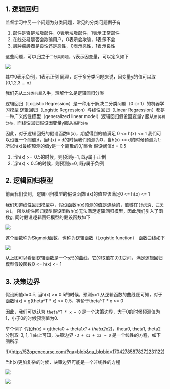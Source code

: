 ## 1. 逻辑回归
监督学习中另一个问题为分类问题，常见的分类问题例子有

1. 邮件是否是垃圾邮件，0表示垃圾邮件，1表示正常邮件
2. 在线交易是否会欺骗用户，0表示会欺骗，1表示不会
3. 患肿瘤患者是良性还是恶性，0表示恶性，1表示良性

这些问题，可以归之于`二分类问题`，y表示因变量，可以定义如下

![](http://52opencourse.com/?qa=blob&qa_blobid=8298951987645335658)

其中0表示负例，1表示正例
同理，对于多分类问题来说，因变量y的值可以取{0,1,2,3 ... n}

我们先从`二分类问题`入手，理解什么是逻辑回归分类

逻辑回归（Logistic Regression）是一种用于解决二分类问题（0 or 1）的机器学习模型
逻辑回归（Logistic Regression）与线性回归（Linear Regression）都是一种广义线性模型（generalized linear model）逻辑回归假设因变量y 服从`伯努利分布`，而线性回归假设因变量y服从`高斯分布`

因此，对于逻辑回归的假设函数h(x)，期望得到的值满足 0 <= h(x) <= 1
我们可以设置一个阈值d，当h(x) < d的时候我们预测为0，当h(x) >= d的时候预测为1; 所以h(x)最终预测的值y是一个离散的0,1集合
假设阀值d = 0.5

1. 当h(x) >= 0.5的时候，则预测y=1, 既y属于正例
2. 当h(x) < 0.5的时候，则预测y=0, 既y属于负例

## 2. 逻辑回归模型
前面我们谈到，逻辑回归模型的假设函数h(x)的值应该满足0 <= h(x) <= 1

我们知道线性回归模型中，假设函数h(x)预测的值是连续的，值域在`[负无穷, 正无穷]`。
所以线性回归模型假设函数h(x)无法满足逻辑回归模型，因此我们引入了函数g, 同时假设逻辑回归模型的假设函数如下

![](http://52opencourse.com/?qa=blob&qa_blobid=10421873245604717587)

这个函数称为Sigmoid函数，也称为逻辑函数（Logistic function） 函数曲线如下

![](http://img.blog.csdn.net/20160409203837285)

从上图可以看到逻辑函数是一个s形的曲线，它的取值在[0,1]之间，满足逻辑回归模型假设函数0 <= h(x) <= 1


## 3. 决策边界
假设阀值d=0.5, 当h(x) >= 0.5的时候，预测y=1
从逻辑函数的曲线图可知，对于函数h(x) = g(theta^T * x) >= 0.5，等价于theta^T * x >= 0

因此，我们可以认为 `theta^T * x = 0` 是一个决策边界，大于0的时候预测值为1，小于0的时候预测值为0.

举个例子
假设h(x) = g(theta0 + theta1*x1 + theta2*x2)，theta0, theta1, theta2 分别取-3, 1, 1
由上可知，决策边界 `-3 + x1 + x2 = 0` 是一个线性的方程，如下图所示

!()(http://52opencourse.com/?qa=blob&qa_blobid=17042785878272231122)

当h(x)更加复杂的时候，决策边界可能是一个非线性的方程

![](http://52opencourse.com/?qa=blob&qa_blobid=6779199348343391320)

![](http://52opencourse.com/?qa=blob&qa_blobid=14854555397734057469)

